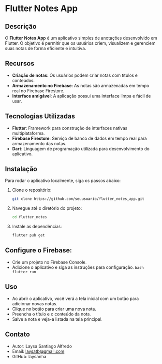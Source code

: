 # Flutter Notes App

## Descrição

O **Flutter Notes App** é um aplicativo simples de anotações desenvolvido em Flutter. O objetivo é permitir que os usuários criem, visualizem e gerenciem suas notas de forma eficiente e intuitiva.

## Recursos

- **Criação de notas**: Os usuários podem criar notas com títulos e conteúdos.
- **Armazenamento no Firebase**: As notas são armazenadas em tempo real no Firebase Firestore.
- **Interface amigável**: A aplicação possui uma interface limpa e fácil de usar.

## Tecnologias Utilizadas

- **Flutter**: Framework para construção de interfaces nativas multiplataforma.
- **Firebase Firestore**: Serviço de banco de dados em tempo real para armazenamento das notas.
- **Dart**: Linguagem de programação utilizada para desenvolvimento do aplicativo.

## Instalação

Para rodar o aplicativo localmente, siga os passos abaixo:

1. Clone o repositório:
   ```bash
   git clone https://github.com/seuusuario/flutter_notes_app.git
   ```
2. Navegue até o diretório do projeto:
   ```bash
   cd flutter_notes
   ```
 3. Instale as dependências:
      ```bash
      flutter pub get
      ```
## Configure o Firebase:
- Crie um projeto no Firebase Console.
- Adicione o aplicativo e siga as instruções para configuração.
      ```bash
      flutter run
      ```

## Uso
- Ao abrir o aplicativo, você verá a tela inicial com um botão para adicionar novas notas.
- Clique no botão para criar uma nova nota.
- Preencha o título e o conteúdo da nota.
- Salve a nota e veja-a listada na tela principal.

## Contato
- Autor: Laysa Santiago Alfredo
- Email: laysatb@gmail.com
- GitHub: laysanha
